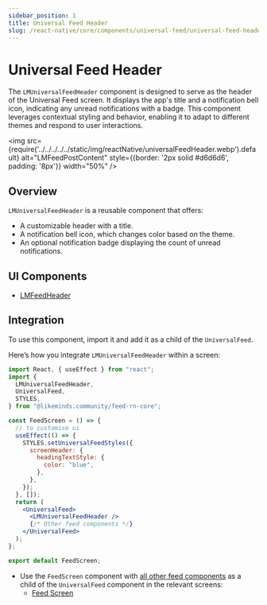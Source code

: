 ```yaml
---
sidebar_position: 1
title: Universal Feed Header
slug: /react-native/core/components/universal-feed/universal-feed-header
---
```


# Universal Feed Header

The `LMUniversalFeedHeader` component is designed to serve as the header of the Universal Feed screen. It displays the app's title and a notification bell icon, indicating any unread notifications with a badge. This component leverages contextual styling and behavior, enabling it to adapt to different themes and respond to user interactions.

<img
src={require('../../../../../static/img/reactNative/universalFeedHeader.webp').default}
alt="LMFeedPostContent"
style={{border: '2px solid #d6d6d6', padding: '8px'}}
width="50%"
/>

## Overview

`LMUniversalFeedHeader` is a reusable component that offers:

- A customizable header with a title.
- A notification bell icon, which changes color based on the theme.
- An optional notification badge displaying the count of unread notifications.

## UI Components

- [LMFeedHeader](../Fundamentals/LMFeedHeader.md)

## Integration

To use this component, import it and add it as a child of the `UniversalFeed`.

Here’s how you integrate `LMUniversalFeedHeader` within a screen:

```jsx
import React, { useEffect } from "react";
import {
  LMUniversalFeedHeader,
  UniversalFeed,
  STYLES,
} from "@likeminds.community/feed-rn-core";

const FeedScreen = () => {
  // to customise ui
  useEffect(() => {
    STYLES.setUniversalFeedStyles({
      screenHeader: {
        headingTextStyle: {
          color: "blue",
        },
      },
    });
  }, []);
  return (
    <UniversalFeed>
      <LMUniversalFeedHeader />
      {/* Other feed components */}
    </UniversalFeed>
  );
};

export default FeedScreen;
```

- Use the `FeedScreen` component with [all other feed components](../../Screens/LMFeedUniversalFeedScreen.md#ui-components) as a child of the `UniversalFeed` component in the relevant screens:
  - [Feed Screen](../../Screens/LMFeedUniversalFeedScreen.md)
